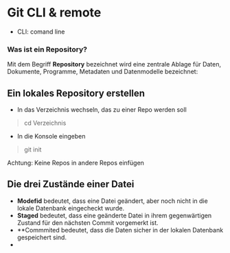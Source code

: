 # Git CLI & remote
- CLI: comand line

### Was ist ein Repository?

Mit dem Begriff **Repository** bezeichnet wird eine zentrale Ablage für Daten, Dokumente, Programme, Metadaten und Datenmodelle bezeichnet:

## Ein lokales Repository erstellen

- In das Verzeichnis wechseln, das zu einer Repo werden soll
> cd Verzeichnis
- In die Konsole eingeben
> git init

Achtung: Keine Repos in andere Repos einfügen

## Die drei Zustände einer Datei

- **Modefid** bedeutet, dass eine Datei geändert, aber noch nicht in die lokale Datenbank eingecheckt wurde.
- **Staged** bedeutet, dass eine geänderte Datei in ihrem gegenwärtigen Zustand für den nächsten Commit vorgemerkt ist.
- **Commmited bedeutet, dass die Daten sicher in der lokalen Datenbank gespeichert sind.
- 
